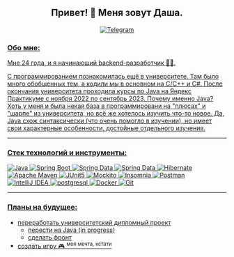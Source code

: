<div id="header" align="center">
 <h2>Привет! 👋 Меня зовут Даша.</h2>
</div>
<div id="socials" align="center">
    <a href="https://t.me/daryasalt">
	   	 <img src="https://img.shields.io/badge/-Telegram-090909?style=for-the-badge&logo=Telegram&logoColor=26A5E4" alt="Telegram"/>	
</div>
      
### Обо мне: 
Мне 24 года, и я начинающий backend-разработчик 👩‍💻. 

С программированием познакомилась ещё в университете. Там было много обобщенных тем, а кодили мы в основном на C/C++ и C#. После окончания университета проходила курсы по Java на Яндекс Практикуме с ноября 2022 по сентябрь 2023. Почему именно Java? Хоть у меня и была некая база в программировани на "плюсах" и "шарпе" из университета, но всё же хотелось изучить что-то новое. Да, Java схож синтаксически (что очень помогло в изучении), но имеет свои характерные особенности, достойные отдельного изучения. 

---
### Стек технологий и инструменты:

![Java](https://img.shields.io/badge/-Java-090909?style=for-the-badge&logo=openJDK&logoColor=orange)
![Spring Boot](https://img.shields.io/badge/-Spring%20Boot-090909?style=for-the-badge&logo=SpringBoot&logoColor=6DB33F)
![Spring Data](https://img.shields.io/badge/-Spring%20Data%20JPA-090909?style=for-the-badge&logo=Spring&logoColor=6DB33F)
![Spring Data](https://img.shields.io/badge/-Spring%20Data%20JDBC-090909?style=for-the-badge&logo=Spring&logoColor=6DB33F)
![Hibernate](https://img.shields.io/badge/-Hibernate-090909?style=for-the-badge&logo=Hibernate&logoColor=59666C)
![Apache Maven](https://img.shields.io/badge/-Maven-090909?style=for-the-badge&logo=ApacheMaven&logoColor=C71A36)
![JUnit5](https://img.shields.io/badge/-JUnit5-090909?style=for-the-badge&logo=JUnit5&logoColor=25A162)
![Mockito](https://img.shields.io/badge/-MOCKITO-090909?style=for-the-badge&logo=JUnit5&logoColor=25A162)
![Insomnia](https://img.shields.io/badge/-Insomnia-090909?style=for-the-badge&logo=Insomnia&logoColor=4000BF)
![Postman](https://img.shields.io/badge/-Postman-090909?style=for-the-badge&logo=Postman&logoColor=FF6C37)
![IntelliJ IDEA](https://img.shields.io/badge/-IntelliJ%20IDEA-090909?style=for-the-badge&logo=IntelliJ%20IDEA)
![postgresql](https://img.shields.io/badge/-postgresql-090909?style=for-the-badge&logo=postgresql&logoColor=4169E1)
![Docker](https://img.shields.io/badge/-Docker-090909?style=for-the-badge&logo=Docker&logoColor=2496ED)
![Git](https://img.shields.io/badge/-Git-090909?style=for-the-badge&logo=Git&logoColor=F05032)

---

### Планы на будущее:

- переработать университетский дипломный проект
  - перести на Java (in progress)
  - сделать фронт
- создать игру 🎮 <sup>моя мечта, кстати</sup>


